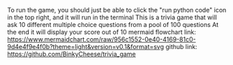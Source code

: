 To run the game, you should just be able to click the "run python code" icon in the top right, and it will run in the terminal
This is a trivia game that will ask 10 different multiple choice questions from a pool of 100 questions
At the end it will display your score out of 10
mermaid flowchart link: https://www.mermaidchart.com/raw/956c1552-0e40-4169-81c0-9d4e4f9e4f0b?theme=light&version=v0.1&format=svg
github link: https://github.com/BinkyCheese/trivia_game